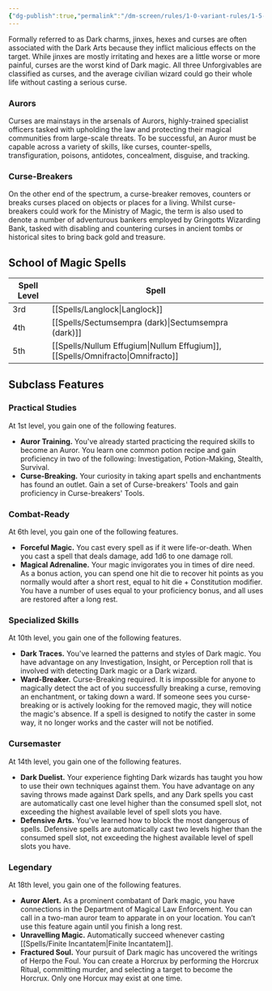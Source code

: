 ```yaml
---
{"dg-publish":true,"permalink":"/dm-screen/rules/1-0-variant-rules/1-5-2-schools-of-magic-jinxes-hexes-and-curses/"}
---
```


Formally referred to as Dark charms, jinxes, hexes and curses are often associated with the Dark Arts because they inflict malicious effects on the target. While jinxes are mostly irritating and hexes are a little worse or more painful, curses are the worst kind of Dark magic. All three Unforgivables are classified as curses, and the average civilian wizard could go their whole life without casting a serious curse.

### Aurors

Curses are mainstays in the arsenals of Aurors, highly-trained specialist officers tasked with upholding the law and protecting their magical communities from large-scale threats. To be successful, an Auror must be capable across a variety of skills, like curses, counter-spells, transfiguration, poisons, antidotes, concealment, disguise, and tracking.

### Curse-Breakers

On the other end of the spectrum, a curse-breaker removes, counters or breaks curses placed on objects or places for a living. Whilst curse-breakers could work for the Ministry of Magic, the term is also used to denote a number of adventurous bankers employed by Gringotts Wizarding Bank, tasked with disabling and countering curses in ancient tombs or historical sites to bring back gold and treasure.

## School of Magic Spells

| Spell Level | Spell                               |
| ----------- | ----------------------------------- |
| 3rd         | [[Spells/Langlock\|Langlock]]                        |
| 4th         | [[Spells/Sectumsempra (dark)\|Sectumsempra (dark)]]             |
| 5th         | [[Spells/Nullum Effugium\|Nullum Effugium]], [[Spells/Omnifracto\|Omnifracto]] |

## Subclass Features

### Practical Studies

At 1st level, you gain one of the following features.

* **Auror Training.** You've already started practicing the required skills to become an Auror. You learn one common potion recipe and gain proficiency in two of the following: Investigation, Potion-Making, Stealth, Survival.
* **Curse-Breaking.** Your curiosity in taking apart spells and enchantments has found an outlet. Gain a set of Curse-breakers' Tools and gain proficiency in Curse-breakers' Tools.

### Combat-Ready

At 6th level, you gain one of the following features.

* **Forceful Magic.** You cast every spell as if it were life-or-death. When you cast a spell that deals damage, add 1d6 to one damage roll.
* **Magical Adrenaline.** Your magic invigorates you in times of dire need. As a bonus action, you can spend one hit die to recover hit points as you normally would after a short rest, equal to hit die + Constitution modifier. You have a number of uses equal to your proficiency bonus, and all uses are restored after a long rest.

### Specialized Skills

At 10th level, you gain one of the following features.

* **Dark Traces.** You've learned the patterns and styles of Dark magic. You have advantage on any Investigation, Insight, or Perception roll that is involved with detecting Dark magic or a Dark wizard.
* **Ward-Breaker.** Curse-Breaking required. It is impossible for anyone to magically detect the act of you successfully breaking a curse, removing an enchantment, or taking down a ward. If someone sees you curse-breaking or is actively looking for the removed magic, they will notice the magic's absence. If a spell is designed to notify the caster in some way, it no longer works and the caster will not be notified.

### Cursemaster

At 14th level, you gain one of the following features.

* **Dark Duelist.** Your experience fighting Dark wizards has taught you how to use their own techniques against them. You have advantage on any saving throws made against Dark spells, and any Dark spells you cast are automatically cast one level higher than the consumed spell slot, not exceeding the highest available level of spell slots you have. 
* **Defensive Arts.** You've learned how to block the most dangerous of spells. Defensive spells are automatically cast two levels higher than the consumed spell slot, not exceeding the highest available level of spell slots you have. 

### Legendary 

At 18th level, you gain one of the following features.

* **Auror Alert.** As a prominent combatant of Dark magic, you have connections in the Department of Magical Law Enforcement. You can call in a two-man auror team to apparate in on your location. You can’t use this feature again until you finish a long rest. 
* **Unravelling Magic.** Automatically succeed whenever casting [[Spells/Finite Incantatem\|Finite Incantatem]]. 
* **Fractured Soul.** Your pursuit of Dark magic has uncovered the writings of Herpo the Foul. You can create a Horcrux by performing the Horcrux Ritual, committing murder, and selecting a target to become the Horcrux. Only one Horcux may exist at one time.